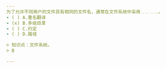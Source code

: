```yaml
---
为了允许不同用户的文件具有相同的文件名，通常在文件系统中采用﹎﹎﹎﹎。
- ( ) A.重名翻译 
- (x) B.多级目录 
- ( ) C.约定 
- ( ) D.路径

> 知识点：文件系统。
> B

---
```

